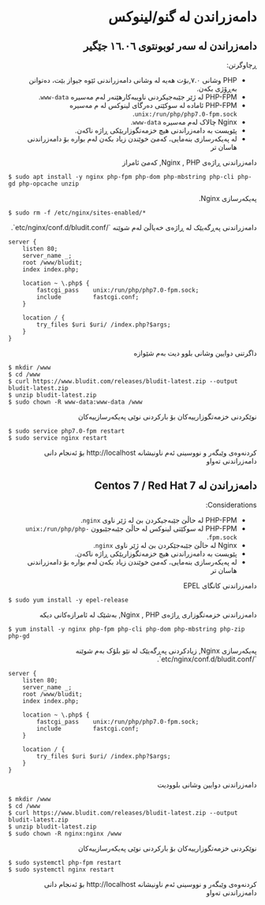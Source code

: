 <div dir="rtl">

# دامەزراندن لە گنو/لینوکس
<!-- position: 3 -->

<h2 id="ubuntu">دامەزراندن لە سەر ئوبونتوی ١٦.٠٦ جێگیر</h2>

ڕچاوگرتن:
- PHP وشانی ٧.٠,بۆت هەیە لە وشانی دامەزراندنی ئێوە جیواز بێت، دەتوانن بەڕۆژی بکەن.
- PHP-FPM لە ژێر جێبەجیکردنی ناویبەکارهێنەر لەم مەسیرە `www-data`.
- PHP-FPM ئامادە لە سوکێتی دەرگای لینوکس لە م مەسیرە `unix:/run/php/php7.0-fpm.sock`.
- Nginx چالاک لەم مەسیرە `www-data`.
- پێویست بە دامەزراندنی هیچ خزمەتگوزاریێکی ڕاژە ناکەن.
- لە پەیکەرسازی بنەمایی، کەمێ خوێندن زیاد بکەن لەم بوارە بۆ دامەزراندنی هاسان تر

دامەزراندنی ڕاژەی Nginx , PHP, کەمێ ئامراز
</div>

```
$ sudo apt install -y nginx php-fpm php-dom php-mbstring php-cli php-gd php-opcache unzip
```
<div dir="rtl">
پەیکەرسازی Nginx.
</div>

```
$ sudo rm -f /etc/nginx/sites-enabled/*
```

<div dir="rtl">
دامەزراندنی پەڕگەیێک لە ڕاژەی خەیاڵێ لەم شوێنە `/etc/nginx/conf.d/bludit.conf`.
</div>

```
server {
	listen 80;
	server_name _;
	root /www/bludit;
	index index.php;

	location ~ \.php$ {
		fastcgi_pass    unix:/run/php/php7.0-fpm.sock;
		include         fastcgi.conf;
	}

	location / {
		try_files $uri $uri/ /index.php?$args;
	}
}
```

<div dir="rtl">
داگرتنی دوایین وشانی بلوو دیت بەم شێوازە
</div>

```
$ mkdir /www
$ cd /www
$ curl https://www.bludit.com/releases/bludit-latest.zip --output bludit-latest.zip
$ unzip bludit-latest.zip
$ sudo chown -R www-data:www-data /www
```

<div dir="rtl">
نوێکردنی خزمەتگوزارییەکان بۆ بارکردنی نوێی پەیکەرسازییەکان
</div>

```
$ sudo service php7.0-fpm restart
$ sudo service nginx restart
```
<div dir="rtl">
کردنەوەی وێبگەر و نووسینی ئەم ناونیشانە http://localhost بۆ ئەنجام دانی دامەزراندنی تەواو

<h2 id="centos">دامەزراندن لە  Centos 7 / Red Hat 7</h2>

Considerations:
- PHP-FPM لە حاڵێ جێبەجیکردن بێ لە ژێر ناوی `nginx`.
- PHP-FPM لە سوکێتی لینوکس لە حاڵێ جێبەجێبوون `unix:/run/php/php-fpm.sock`.
- Nginx لە حاڵێ جێبەجێکردن بێ لە ژێر ناوی `nginx`.
- پێویست بە دامەزراندنی هیچ خزمەتگوزاریێکی ڕاژە ناکەن.
- لە پەیکەرسازی بنەمایی، کەمێ خوێندن زیاد بکەن لەم بوارە بۆ دامەزراندنی هاسان تر

دامەزراندنی کانگای EPEL 
</div>

```
$ sudo yum install -y epel-release
```
<div dir="rtl">
دامەزراندنی خزمەتگوزاری ڕاژەی Nginx , PHP, بەشێک لە ئامرازەکانی دیکە
</div>

```
$ yum install -y nginx php-fpm php-cli php-dom php-mbstring php-zip php-gd
```
<div dir="rtl">
پەیکەرسازی Nginx, زیادکردنی پەڕگەیێک لە نێو بلۆک بەم شوێنە `/etc/nginx/conf.d/bludit.conf`.
</div>

```
server {
	listen 80;
	server_name _;
	root /www/bludit;
	index index.php;

	location ~ \.php$ {
		fastcgi_pass    unix:/run/php/php7.0-fpm.sock;
		include         fastcgi.conf;
	}

	location / {
		try_files $uri $uri/ /index.php?$args;
	}
}
```
<div dir="rtl">
دامەزراندنی دوایین وشانی بلوودیت
</div>

```
$ mkdir /www
$ cd /www
$ curl https://www.bludit.com/releases/bludit-latest.zip --output bludit-latest.zip
$ unzip bludit-latest.zip
$ sudo chown -R nginx:nginx /www
```
<div dir="rtl">
نوێکردنی خزمەتگوزارییەکان بۆ بارکردنی نوێی پەیکەرسازییەکان
</div>

```
$ sudo systemctl php-fpm restart
$ sudo systemctl nginx restart
```
<div dir="rtl">
کردنەوەی وێبگەر و نووسینی ئەم ناونیشانە http://localhost بۆ ئەنجام دانی دامەزراندنی تەواو
</div>
